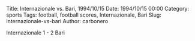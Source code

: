 Title: Internazionale vs. Bari, 1994/10/15
Date: 1994/10/15 00:00
Category: sports
Tags: football, football scores, Internazionale, Bari
Slug: internazionale-vs-bari
Author: carbonero


Internazionale 1 - 2 Bari
